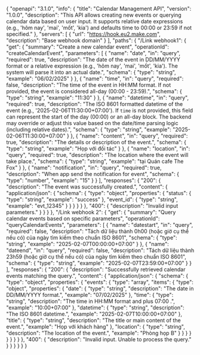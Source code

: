 {
  "openapi": "3.1.0",
  "info": {
    "title": "Calendar Management API",
    "version": "1.0.0",
    "description": "This API allows creating new events or querying calendar data based on user input. It supports relative date expressions (e.g., 'hôm nay', 'mai', 'mốt', 'kia') and defaults time to 00:00 or 23:59 if not specified."
  },
  "servers": [
    {
      "url": "https://hook.eu2.make.com",
      "description": "Base webhook domain"
    }
  ],
  "paths": {
    "/Link webhook1": { 
      "get": {
        "summary": "Create a new calendar event",
        "operationId": "createCalendarEvent",
        "parameters": [
          {
            "name": "date",
            "in": "query",
            "required": true,
            "description": "The date of the event in DD/MM/YYYY format or a relative expression (e.g., 'hôm nay', 'mai', 'mốt', 'kia'). The system will parse it into an actual date.",
            "schema": {
              "type": "string",
              "example": "06/02/2025"
            }
          },
          {
            "name": "time",
            "in": "query",
            "required": false,
            "description": "The time of the event in HH:MM format. If not provided, the event is considered all-day (00:00 - 23:59).",
            "schema": {
              "type": "string",
              "example": "11:30"
            }
          },
          {
            "name": "datetime",
            "in": "query",
            "required": true,
            "description": "The ISO 8601 formatted datetime of the event (e.g., '2025-02-06T11:30:00+07:00'). If `time` is not provided, this field can represent the start of the day (00:00) or an all-day block. The backend may override or adjust this value based on the date/time parsing logic (including relative dates).",
            "schema": {
              "type": "string",
              "example": "2025-02-06T11:30:00+07:00"
            }
          },
          {
            "name": "content",
            "in": "query",
            "required": true,
            "description": "The details or description of the event.",
            "schema": {
              "type": "string",
              "example": "Họp với đối tác"
            }
          },
          {
            "name": "location",
            "in": "query",
            "required": true,
            "description": "The location where the event will take place.",
            "schema": {
              "type": "string",
              "example": "tại Quán cafe The Fox"
            }
          },
          {
            "name": "notification",
            "in": "query",
            "required": true,
            "description": "When app send the notification for event",
            "schema": {
              "type": "number",
              "example": "15"
            }
          }
        ],
        "responses": {
          "200": {
            "description": "The event was successfully created.",
            "content": {
              "application/json": {
                "schema": {
                  "type": "object",
                  "properties": {
                    "status": {
                      "type": "string",
                      "example": "success"
                    },
                    "event_id": {
                      "type": "string",
                      "example": "evt_12345"
                    }
                  }
                }
              }
            }
          },
          "400": {
            "description": "Invalid input parameters."
          }
        }
      }
    },
    "/Link webhook 2": { 
      "get": {
        "summary": "Query calendar events based on specific parameters",
        "operationId": "queryCalendarEvents",
        "parameters": [
          {
            "name": "datestart",
            "in": "query",
            "required": false,
            "description": "Tách dữ liệu thành 0h00 (hoặc giờ cụ thể nếu có) của ngày tìm kiếm theo chuẩn ISO 8601",
            "schema": {
              "type": "string",
              "example": "2025-02-07T00:00:00+07:00"
            }
          },
          {
            "name": "dateend",
            "in": "query",
            "required": false,
            "description": "Tách dữ liệu thành 23h59 (hoặc giờ cụ thể nếu có) của ngày tìm kiếm theo chuẩn ISO 8601",
            "schema": {
              "type": "string",
              "example": "2025-02-07T23:59:00+07:00"
            }
          }
        ],
        "responses": {
          "200": {
            "description": "Successfully retrieved calendar events matching the query.",
            "content": {
              "application/json": {
                "schema": {
                  "type": "object",
                  "properties": {
                    "events": {
                      "type": "array",
                      "items": {
                        "type": "object",
                        "properties": {
                          "date": {
                            "type": "string",
                            "description": "The date in DD/MM/YYYY format.",
                            "example": "07/02/2025"
                          },
                          "time": {
                            "type": "string",
                            "description": "The time in HH:MM format and plus 07:00 .",
                            "example": "10:00+07:00"
                          },
                          "datetime": {
                            "type": "string",
                            "description": "The ISO 8601 datetime.",
                            "example": "2025-02-07T10:00:00+07:00"
                          },
                          "title": {
                            "type": "string",
                            "description": "The title or main content of the event.",
                            "example": "Họp với khách hàng"
                          },
                          "location": {
                            "type": "string",
                            "description": "The location of the event.",
                            "example": "Phòng họp B"
                          }
                        }
                      }
                    }
                  }
                }
              }
            }
          },
          "400": {
            "description": "Invalid input. Unable to process the query."
          }
        }
      }
    }
  }
}
